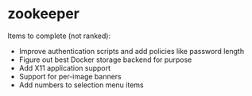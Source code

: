 zookeeper
=========

Items to complete (not ranked):

* Improve authentication scripts and add policies like password length
* Figure out best Docker storage backend for purpose
* Add X11 application support
* Support for per-image banners
* Add numbers to selection menu items
